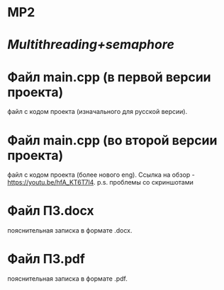 # MP2
# _Multithreading+semaphore_
# Файл main.cpp (в первой версии проекта)
файл с кодом проекта (изначального для русской версии).
# Файл main.cpp (во второй версии проекта)
файл с кодом проекта (более нового eng). Ссылка на обзор - https://youtu.be/hfA_KT6T7l4.
  p.s. проблемы со скриншотами
# Файл ПЗ.docx
пояснительная записка в формате .docx.
# Файл ПЗ.pdf
пояснительная записка в формате .pdf.
